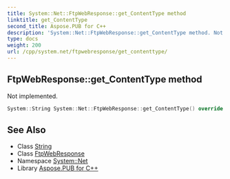 ```yaml
---
title: System::Net::FtpWebResponse::get_ContentType method
linktitle: get_ContentType
second_title: Aspose.PUB for C++
description: 'System::Net::FtpWebResponse::get_ContentType method. Not implemented in C++.'
type: docs
weight: 200
url: /cpp/system.net/ftpwebresponse/get_contenttype/
---
```

## FtpWebResponse::get_ContentType method


Not implemented.

```cpp
System::String System::Net::FtpWebResponse::get_ContentType() override
```

## See Also

* Class [String](../../../system/string/)
* Class [FtpWebResponse](../)
* Namespace [System::Net](../../)
* Library [Aspose.PUB for C++](../../../)

